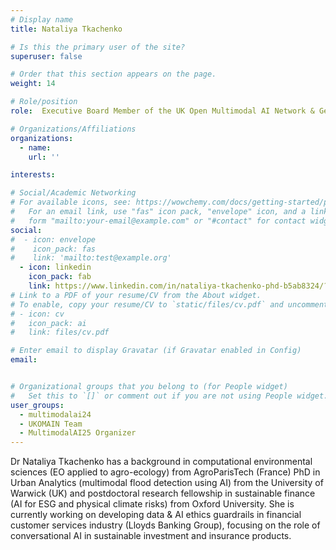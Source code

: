 ```yaml
---
# Display name
title: Nataliya Tkachenko

# Is this the primary user of the site?
superuser: false

# Order that this section appears on the page.
weight: 14

# Role/position
role:  Executive Board Member of the UK Open Multimodal AI Network & Generative AI Ethics & Assurance Lead, Lloyds Banking Group

# Organizations/Affiliations
organizations:
  - name:
    url: ''

interests:

# Social/Academic Networking
# For available icons, see: https://wowchemy.com/docs/getting-started/page-builder/#icons
#   For an email link, use "fas" icon pack, "envelope" icon, and a link in the
#   form "mailto:your-email@example.com" or "#contact" for contact widget.
social:
#  - icon: envelope
#    icon_pack: fas
#    link: 'mailto:test@example.org'
  - icon: linkedin
    icon_pack: fab
    link: https://www.linkedin.com/in/nataliya-tkachenko-phd-b5ab8324/?originalSubdomain=uk
# Link to a PDF of your resume/CV from the About widget.
# To enable, copy your resume/CV to `static/files/cv.pdf` and uncomment the lines below.
# - icon: cv
#   icon_pack: ai
#   link: files/cv.pdf

# Enter email to display Gravatar (if Gravatar enabled in Config)
email: 


# Organizational groups that you belong to (for People widget)
#   Set this to `[]` or comment out if you are not using People widget.
user_groups:
  - multimodalai24
  - UKOMAIN Team
  - MultimodalAI25 Organizer
---
```

Dr Nataliya Tkachenko has a background in computational environmental sciences (EO applied to agro-ecology) from AgroParisTech (France) PhD in Urban Analytics (multimodal flood detection using AI) from the University of Warwick (UK) and postdoctoral research fellowship in sustainable finance (AI for ESG and physical climate risks) from Oxford University. She is currently working on developing data & AI ethics guardrails in financial customer services industry (Lloyds Banking Group), focusing on the role of conversational AI in sustainable investment and insurance products.
